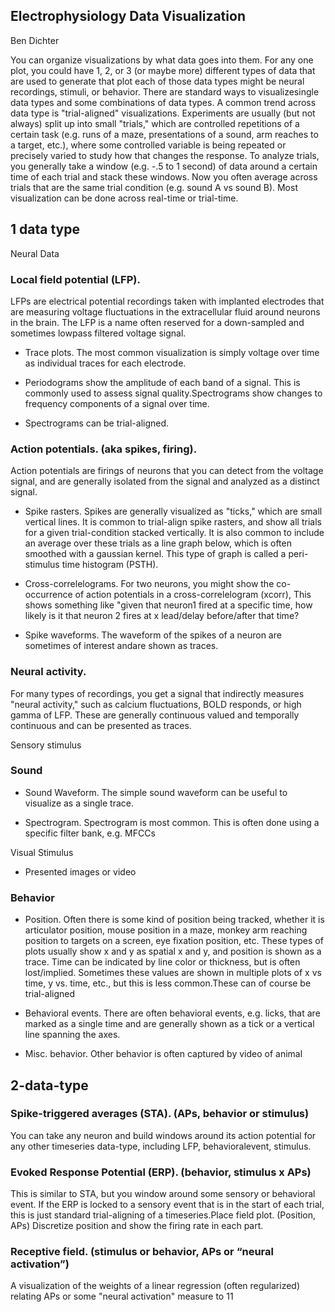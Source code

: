## Electrophysiology Data Visualization

Ben Dichter

You can organize visualizations by what data goes into them. For any one plot, you could have 1, 2, or 3 (or maybe more) different types of data that are used to generate that plot each of those data types might be neural recordings, stimuli, or behavior. There are standard ways to visualizesingle data types and some combinations of data types. A common trend across data type is "trial-aligned" visualizations. Experiments are usually (but not always) split up into small "trials," which are controlled repetitions of a certain task (e.g. runs of a maze, presentations of a sound, arm reaches to a target, etc.), where some controlled variable is being repeated or precisely varied to study how that changes the response. To analyze trials, you generally take a window (e.g. -.5 to 1 second) of data around a certain time of each trial and stack these windows. Now you often average across trials that are the same trial condition (e.g. sound A vs sound B). Most visualization can be done across real-time or trial-time.

## 1 data type
Neural Data

### Local field potential (LFP).

LFPs are electrical potential recordings taken with implanted electrodes that are measuring voltage fluctuations in the extracellular fluid around neurons in the brain. The LFP is a name often reserved for a down-sampled and sometimes lowpass filtered voltage signal.

* Trace plots. The most common visualization is simply voltage over time as individual traces for each electrode.

* Periodograms show the amplitude of each band of a signal. This is commonly used to assess signal quality.Spectrograms show changes to frequency components of a signal over time. 

* Spectrograms can be trial-aligned.


### Action potentials. (aka spikes, firing).

Action potentials are firings of neurons that you can detect from the voltage signal, and are generally isolated from the signal and analyzed as a distinct signal.

* Spike rasters. Spikes are generally visualized as "ticks," which are small vertical lines. It is common to trial-align spike rasters, and show all trials for a given trial-condition stacked vertically. It is also common to include an average over these trials as a line graph below, which is often smoothed with a gaussian kernel. This type of graph is called a peri-stimulus time histogram (PSTH).

* Cross-correlelograms. For two neurons, you might show the co-occurrence of action potentials in a cross-correlelogram (xcorr), This shows something like "given that neuron1 fired at a specific time, how likely is it that neuron 2 fires at x lead/delay before/after that time?

* Spike waveforms. The waveform of the spikes of a neuron are sometimes of interest andare shown as traces.

### Neural activity.

For many types of recordings, you get a signal that indirectly measures "neural activity," such as calcium fluctuations, BOLD responds, or high gamma of LFP. These are generally continuous valued and temporally continuous and can be presented as traces.

Sensory stimulus

### Sound

* Sound Waveform. The simple sound waveform can be useful to visualize as a single trace.

* Spectrogram. Spectrogram is most common. This is often done using a specific filter bank, e.g. MFCCs

Visual Stimulus

* Presented images or video

### Behavior

* Position. Often there is some kind of position being tracked, whether it is articulator position, mouse position in a maze, monkey arm reaching position to targets on a screen, eye fixation position, etc. These types of plots usually show x and y as spatial x and y, and position is shown as a trace. Time can be indicated by line color or thickness, but is often lost/implied. Sometimes these values are shown in multiple plots of x vs time, y vs. time, etc., but this is less common.These can of course be trial-aligned

* Behavioral events. There are often behavioral events, e.g. licks, that are marked as a single time and are generally shown as a tick or a vertical line spanning the axes.

* Misc. behavior. Other behavior is often captured by video of animal

## 2-data-type

### Spike-triggered averages (STA). (APs, behavior or stimulus)

You can take any neuron and build windows around its action potential for any other timeseries data-type, including LFP, behavioralevent, stimulus.

### Evoked Response Potential (ERP). (behavior, stimulus x APs)

This is similar to STA, but you window around some sensory or behavioral event. If the ERP is locked to a sensory event that is in the start of each trial, this is just standard trial-aligning of a timeseries.Place field plot. (Position, APs) Discretize position and show the firing rate in each part.

### Receptive field. (stimulus or behavior, APs or “neural activation”)

A visualization of the weights of a linear regression (often regularized) relating APs or some "neural activation" measure to 11